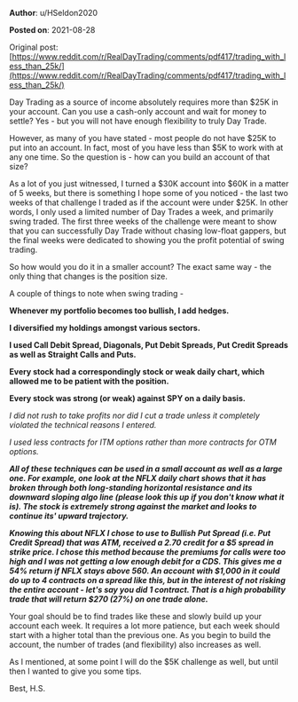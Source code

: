 **Author**: u/HSeldon2020

**Posted on**: 2021-08-28

Original post: [https://www.reddit.com/r/RealDayTrading/comments/pdf417/trading_with_less_than_25k/](https://www.reddit.com/r/RealDayTrading/comments/pdf417/trading_with_less_than_25k/)

Day Trading as a source of income absolutely requires more than $25K in your account.  Can you use a cash-only account and wait for money to settle? Yes - but you will not have enough flexibility to truly Day Trade.  

However, as many of you have stated - most people do not have $25K to put into an account.  In fact, most of you have less than $5K to work with at any one time.  So the question is - how can you build an account of that size?

As a lot of you just witnessed, I turned a $30K account into $60K in a matter of 5 weeks, but there is something I hope some of you noticed - the last two weeks of that challenge I traded as if the account were under $25K.  In other words, I only used a limited number of Day Trades a week, and primarily swing traded.  The first three weeks of the challenge were meant to show that you can successfully Day Trade without chasing low-float gappers, but the final weeks were dedicated to showing you the profit potential of swing trading.

So how would you do it in a smaller account?  The exact same way - the only thing that changes is the position size.  

A couple of things to note when swing trading - 

**Whenever my portfolio becomes too bullish, I add hedges.**  

**I diversified my holdings amongst various sectors.** 

**I used Call Debit Spread, Diagonals, Put Debit Spreads, Put Credit Spreads as well as Straight Calls and Puts.**

**Every stock had a correspondingly stock or weak daily chart, which allowed me to be patient with the position.**

**Every stock was strong (or weak) against SPY on a daily basis.**

*I did not rush to take profits nor did I cut a trade unless it completely violated the technical reasons I entered.*

*I used less contracts for ITM options rather than more contracts for OTM options.*

***All of these techniques can be used in a small account as well as a large one.  For example, one look at the NFLX daily chart shows that it has broken through both long-standing horizontal resistance and its downward sloping algo line (please look this up if you don't know what it is).  The stock is extremely strong against the market and looks to continue its' upward trajectory.***

***Knowing this about NFLX I chose to use to Bullish Put Spread (i.e. Put Credit Spread) that was ATM, received a 2.70 credit for a $5 spread in strike price.  I chose this method because the premiums for calls were too high and I was not getting a low enough debit for a CDS.  This gives me a 54% return if NFLX stays above 560.  An account with $1,000 in it could do up to 4 contracts on a spread like this, but in the interest of not risking the entire account - let's say you did 1 contract.  That is a high probability trade that will return $270 (27%) on one trade alone.***

Your goal should be to find trades like these and slowly build up your account each week.  It requires a lot more patience, but each week should start with a higher total than the previous one.  As you begin to build the account, the number of trades (and flexibility) also increases as well.

As I mentioned, at some point I will do the $5K challenge as well, but until then I wanted to give you some tips.

Best, H.S.